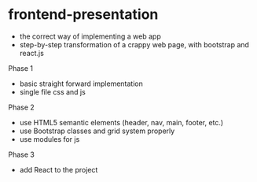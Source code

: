 # frontend-presentation
- the correct way of implementing a web app
- step-by-step transformation of a crappy web page, with bootstrap and react.js

Phase 1
- basic straight forward implementation
- single file css and js

Phase 2
- use HTML5 semantic elements (header, nav, main, footer, etc.)
- use Bootstrap classes and grid system properly
- use modules for js

Phase 3
- add React to the project
